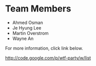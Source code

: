 # Team Members #

  * Ahmed Osman
  * Je Hyung Lee
  * Martin Overstrom
  * Wayne An

For more information, click link below.

http://code.google.com/p/wtf-party/w/list